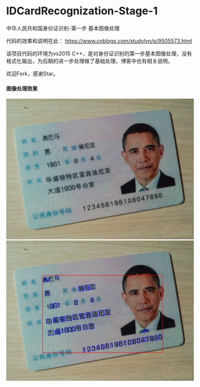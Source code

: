 # IDCardRecognization-Stage-1
中华人民共和国身份证识别-第一步 基本图像处理

代码的效果和说明在此：
https://www.cnblogs.com/studylyn/p/9505573.html

该项目代码的环境为vs2015 C++，是对身份证识别的第一步基本图像处理，没有格式化输出，为后期的进一步处理做了基础处理，博客中也有相关说明。

欢迎Fork，感谢Star。

#### 图像处理效果

![](https://github.com/CaptainLYN/IDCardRecognization-Stage-1/blob/master/%E5%A5%A5%E5%B7%B4%E9%A9%AC.jpg)
![](https://github.com/CaptainLYN/IDCardRecognization-Stage-1/blob/master/%E5%A5%A5%E5%B7%B4%E9%A9%AC%E8%AF%86%E5%88%AB%E6%95%88%E6%9E%9C.jpg)
